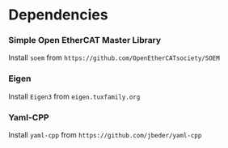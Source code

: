 # Dependencies

### Simple Open EtherCAT Master Library

Install ```soem``` from ```https://github.com/OpenEtherCATsociety/SOEM```

### Eigen

Install ```Eigen3``` from ```eigen.tuxfamily.org```

### Yaml-CPP

Install ```yaml-cpp``` from ```https://github.com/jbeder/yaml-cpp```
